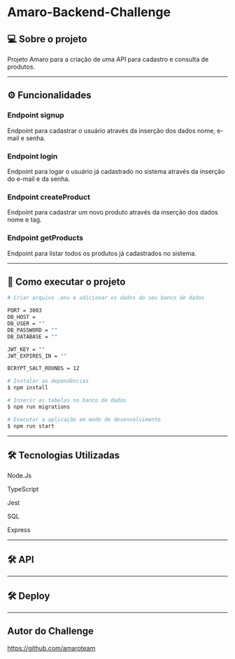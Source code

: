# Amaro-Backend-Challenge

## 💻 Sobre o projeto

Projeto Amaro para a criação de uma API para cadastro e consulta de produtos.

---

## ⚙️ Funcionalidades

### Endpoint signup

Endpoint para cadastrar o usuário através da inserção dos dados nome, e-mail e senha.

### Endpoint login

Endpoint para logar o usuário já cadastrado no sistema através da inserção do e-mail e da senha.

### Endpoint createProduct

Endpoint para cadastrar um novo produto através da inserção dos dados nome e tag.

### Endpoint getProducts

Endpoint para listar todos os produtos já cadastrados no sistema.

---

## 🚀 Como executar o projeto

```bash
# Criar arquivo .env e adicionar os dados do seu banco de dados

PORT = 3003
DB_HOST = 
DB_USER = ""
DB_PASSWORD = ""
DB_DATABASE = ""

JWT_KEY = ""
JWT_EXPIRES_IN = ""

BCRYPT_SALT_ROUNDS = 12

# Instalar as dependências
$ npm install

# Inserir as tabelas no banco de dados
$ npm run migrations

# Executar a aplicação em modo de desenvolvimento
$ npm run start

```
---

## 🛠 Tecnologias Utilizadas

Node.Js

TypeScript

Jest

SQL

Express

---

## 🛠 API



---

## 🛠 Deploy



---

## Autor do Challenge

https://github.com/amaroteam
